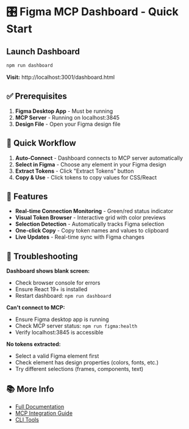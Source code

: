 # 🎛️ Figma MCP Dashboard - Quick Start

## Launch Dashboard

```bash
npm run dashboard
```

**Visit:** http://localhost:3001/dashboard.html

## ✅ Prerequisites

1. **Figma Desktop App** - Must be running
2. **MCP Server** - Running on localhost:3845  
3. **Design File** - Open your Figma design file

## 🎯 Quick Workflow

1. **Auto-Connect** - Dashboard connects to MCP server automatically
2. **Select in Figma** - Choose any element in your Figma design
3. **Extract Tokens** - Click "Extract Tokens" button
4. **Copy & Use** - Click tokens to copy values for CSS/React

## 🎨 Features

- **Real-time Connection Monitoring** - Green/red status indicator
- **Visual Token Browser** - Interactive grid with color previews  
- **Selection Detection** - Automatically tracks Figma selection
- **One-click Copy** - Copy token names and values to clipboard
- **Live Updates** - Real-time sync with Figma changes

## 🔧 Troubleshooting

**Dashboard shows blank screen:**
- Check browser console for errors
- Ensure React 19+ is installed
- Restart dashboard: `npm run dashboard`

**Can't connect to MCP:**
- Ensure Figma desktop app is running
- Check MCP server status: `npm run figma:health`
- Verify localhost:3845 is accessible

**No tokens extracted:**
- Select a valid Figma element first
- Check element has design properties (colors, fonts, etc.)
- Try different selections (frames, components, text)

## 📚 More Info

- [Full Documentation](./docs/figma-mcp-dashboard.md)
- [MCP Integration Guide](./docs/figma-mcp-advanced-features.md)
- [CLI Tools](./README.md#figma-integration)
